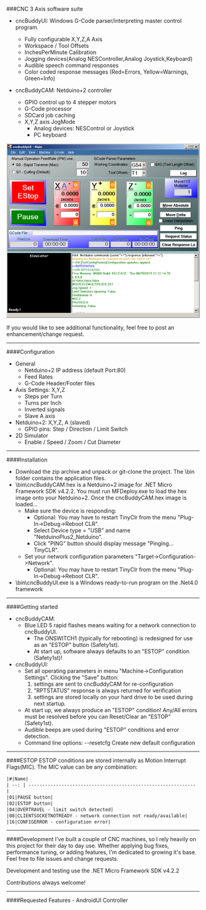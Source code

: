 
###CNC 3 Axis software suite
* cncBuddyUI: Windows G-Code parser/interpreting master control program. 
  - Fully configurable X,Y,Z,A Axis
  - Workspace / Tool Offsets
  - InchesPerMinute Calibration
  - Jogging devices(Analog NESController,Analog Joystick,Keyboard)
  - Audible speech command responses
  - Color coded response messages (Red=Errors, Yellow=Warnings, Green=Info)

* cncBuddyCAM: Netduino+2 controller
  - GPIO control up to 4 stepper motors
  - G-Code processor
  - SDCard job caching
  - X,Y,Z axis JogMode
    - Analog devices: NESControl or Joystick 
    - PC keyboard 

![cncBuddyUI](/images/cncBuddyUI.png)

If you would like to see additional functionality, feel free to post an enhancement/change request.

-----------------------
####Configuration
* General
  - Netduino+2 IP address (default Port:80)
  - Feed Rates
  - G-Code Header/Footer files
* Axis Settings: X,Y,Z
  - Steps per Turn
  - Turns per Inch
  - Inverted signals
  - Slave A axis
* Netduino+2: X,Y,Z, A (slaved)
  - GPIO pins: Step / Direction / Limit Switch
* 2D Simulator
  - Enable / Speed / Zoom / Cut Diameter

-----------------------
####Installation
- Download the zip archive and unpack or git-clone the project. The \bin folder contains the application files.
- \bin\cncBuddyCAM.hex is a Netduino+2 image for .NET Micro Framework SDK v4.2.2.  You must run MFDeploy.exe to load the hex image onto your Netduino+2. Once the cncBuddyCAM.hex image is loaded...
  - Make sure the device is responding: 
    - Optional: You may have to restart TinyClr from the menu "Plug-In->Debug->Reboot CLR".
    - Select Device type = "USB" and name "NetduinoPlus2_Netduino".
    - Click "PING" button should display message "Pinging... TinyCLR".
  - Set your network configuration parameters "Target->Configuration->Network".
    - Optional: You may have to restart TinyClr from the menu "Plug-In->Debug->Reboot CLR".
- \bin\cncBuddyUI.exe is a Windows ready-to-run program on the .Net4.0 framework
 
-----------------------
####Getting started
- cncBuddyCAM:
  - Blue LED 5 rapid flashes means waiting for a network connection to cncBuddyUI.
    - The ONSWITCH1 (typically for rebooting) is redesigned for use as an "ESTOP" button (Safety1st).
    - At start up, software always defaults to an "ESTOP" condition (Safety1st)!
- cncBuddyUI:
  - Set all operating parameters in menu "Machine->Configuration Settings". Clicking the "Save" button:
    1. settings are sent to cncBuddyCAM for re-configuration
    2. "RPTSTATUS" response is always returned for verification
    3. settings are stored locally on your hard drive to be used during next startup.
  - At start up, we always produce an "ESTOP" condition! Any/All errors must be resolved before you can Reset/Clear an "ESTOP" (Safety1st).
  - Audible beeps are used during "ESTOP" conditions and error detection.
  - Command line options:
      --resetcfg			Create new default configuration

-----------------------
####ESTOP
ESTOP conditions are stored internally as Motion Interrupt Flags(MIC). The MIC value can be any combination:

	|#|Name|
	| --: | ------------------------------------------------------------- |
	|01|PAUSE button|
	|02|ESTOP button|
	|04|OVERTRAVEL - limit switch detected|
	|08|CLIENTSOCKETNOTREADY - network connection not ready/available|
	|16|CONFIGERROR - configuration error|

-----------------------
####Development
I've built a couple of CNC machines, so I rely heavily on this project for their day to day use.
Whether applying bug fixes, performance tuning, or adding features, I'm dedicated to growing it's base.
Feel free to file issues and change requests.

Development and testing use the .NET Micro Framework SDK v4.2.2

Contributions always welcome!
 
-----------------------
####Requested Features
    - AndroidUI Controller